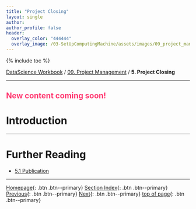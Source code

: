 ```yaml
---
title: "Project Closing"
layout: single
author:
author_profile: false
header:
  overlay_color: "444444"
  overlay_image: /03-SetUpComputingMachine/assets/images/09_project_management_banner.png
---
```


{% include toc %}

[DataScience Workbook](https://datascience.101workbook.org/) / [09. Project Management](../00-ProjectManagement-LandingPage.md) / **5. Project Closing**

---


## <span style="color: #ff3870;">New content coming soon!</span>

# Introduction





___
# Further Reading
* [5.1 Publication](02-publication)

___

[Homepage](../../index.md){: .btn  .btn--primary}
[Section Index](../00-ProjectManagement-LandingPage){: .btn  .btn--primary}
[Previous](../03-PRODUCTIVITY/03-tutorial-research-reproducibilit){: .btn  .btn--primary}
[Next](02-publication){: .btn  .btn--primary}
[top of page](#introduction){: .btn  .btn--primary}
